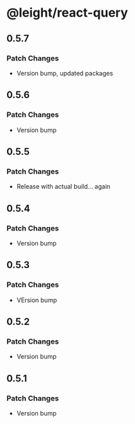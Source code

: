# @leight/react-query

## 0.5.7

### Patch Changes

- Version bump, updated packages

## 0.5.6

### Patch Changes

- Version bump

## 0.5.5

### Patch Changes

- Release with actual build... again

## 0.5.4

### Patch Changes

- Version bump

## 0.5.3

### Patch Changes

- VErsion bump

## 0.5.2

### Patch Changes

- Version bump

## 0.5.1

### Patch Changes

- Version bump
